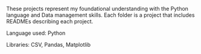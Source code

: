 These projects represent my foundational understanding with the Python language and Data management skills. Each folder is a project that includes READMEs describing each project.


Language used: Python

Libraries: CSV, Pandas, Matplotlib
